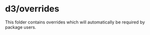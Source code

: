 # d3/overrides

This folder contains overrides which will automatically be required by package users.
